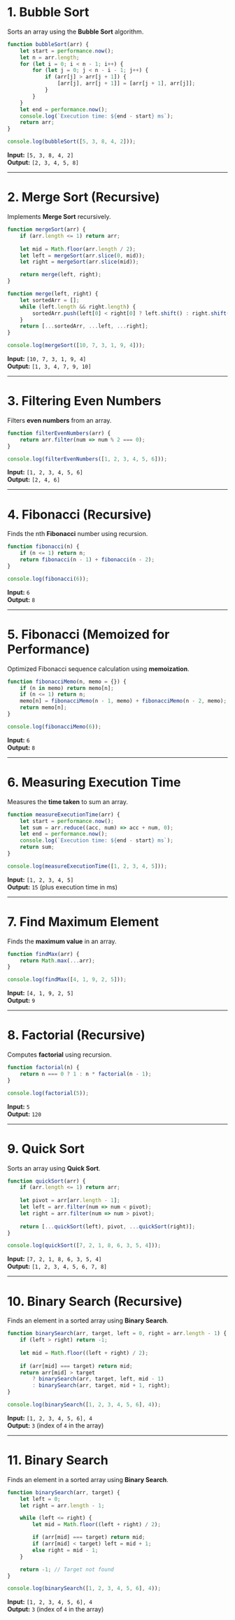 # 1. Bubble Sort  

Sorts an array using the **Bubble Sort** algorithm.

```js
function bubbleSort(arr) {
    let start = performance.now();
    let n = arr.length;
    for (let i = 0; i < n - 1; i++) {
        for (let j = 0; j < n - i - 1; j++) {
            if (arr[j] > arr[j + 1]) {
                [arr[j], arr[j + 1]] = [arr[j + 1], arr[j]];
            }
        }
    }
    let end = performance.now();
    console.log(`Execution time: ${end - start} ms`);
    return arr;
}

console.log(bubbleSort([5, 3, 8, 4, 2]));
```

**Input:** `[5, 3, 8, 4, 2]`  
**Output:** `[2, 3, 4, 5, 8]`  

---

# 2. Merge Sort (Recursive)  

Implements **Merge Sort** recursively.

```js
function mergeSort(arr) {
    if (arr.length <= 1) return arr;
    
    let mid = Math.floor(arr.length / 2);
    let left = mergeSort(arr.slice(0, mid));
    let right = mergeSort(arr.slice(mid));

    return merge(left, right);
}

function merge(left, right) {
    let sortedArr = [];
    while (left.length && right.length) {
        sortedArr.push(left[0] < right[0] ? left.shift() : right.shift());
    }
    return [...sortedArr, ...left, ...right];
}

console.log(mergeSort([10, 7, 3, 1, 9, 4]));
```

**Input:** `[10, 7, 3, 1, 9, 4]`  
**Output:** `[1, 3, 4, 7, 9, 10]`  

---

# 3. Filtering Even Numbers  

Filters **even numbers** from an array.

```js
function filterEvenNumbers(arr) {
    return arr.filter(num => num % 2 === 0);
}

console.log(filterEvenNumbers([1, 2, 3, 4, 5, 6]));
```

**Input:** `[1, 2, 3, 4, 5, 6]`  
**Output:** `[2, 4, 6]`  

---

# 4. Fibonacci (Recursive)  

Finds the nth **Fibonacci** number using recursion.

```js
function fibonacci(n) {
    if (n <= 1) return n;
    return fibonacci(n - 1) + fibonacci(n - 2);
}

console.log(fibonacci(6));
```

**Input:** `6`  
**Output:** `8`  

---

# 5. Fibonacci (Memoized for Performance)  

Optimized Fibonacci sequence calculation using **memoization**.

```js
function fibonacciMemo(n, memo = {}) {
    if (n in memo) return memo[n];
    if (n <= 1) return n;
    memo[n] = fibonacciMemo(n - 1, memo) + fibonacciMemo(n - 2, memo);
    return memo[n];
}

console.log(fibonacciMemo(6));
```

**Input:** `6`  
**Output:** `8`  

---

# 6. Measuring Execution Time  

Measures the **time taken** to sum an array.

```js
function measureExecutionTime(arr) {
    let start = performance.now();
    let sum = arr.reduce((acc, num) => acc + num, 0);
    let end = performance.now();
    console.log(`Execution time: ${end - start} ms`);
    return sum;
}

console.log(measureExecutionTime([1, 2, 3, 4, 5]));
```

**Input:** `[1, 2, 3, 4, 5]`  
**Output:** `15` (plus execution time in ms)  

---

# 7. Find Maximum Element  

Finds the **maximum value** in an array.

```js
function findMax(arr) {
    return Math.max(...arr);
}

console.log(findMax([4, 1, 9, 2, 5]));
```

**Input:** `[4, 1, 9, 2, 5]`  
**Output:** `9`  

---

# 8. Factorial (Recursive)  

Computes **factorial** using recursion.

```js
function factorial(n) {
    return n === 0 ? 1 : n * factorial(n - 1);
}

console.log(factorial(5));
```

**Input:** `5`  
**Output:** `120`  

---

# 9. Quick Sort  

Sorts an array using **Quick Sort**.

```js
function quickSort(arr) {
    if (arr.length <= 1) return arr;
    
    let pivot = arr[arr.length - 1];
    let left = arr.filter(num => num < pivot);
    let right = arr.filter(num => num > pivot);
    
    return [...quickSort(left), pivot, ...quickSort(right)];
}

console.log(quickSort([7, 2, 1, 8, 6, 3, 5, 4]));
```

**Input:** `[7, 2, 1, 8, 6, 3, 5, 4]`  
**Output:** `[1, 2, 3, 4, 5, 6, 7, 8]`  

---

# 10. Binary Search (Recursive)  

Finds an element in a sorted array using **Binary Search**.

```js
function binarySearch(arr, target, left = 0, right = arr.length - 1) {
    if (left > right) return -1;
    
    let mid = Math.floor((left + right) / 2);
    
    if (arr[mid] === target) return mid;
    return arr[mid] > target
        ? binarySearch(arr, target, left, mid - 1)
        : binarySearch(arr, target, mid + 1, right);
}

console.log(binarySearch([1, 2, 3, 4, 5, 6], 4));
```

**Input:** `[1, 2, 3, 4, 5, 6], 4`  
**Output:** `3` (index of `4` in the array)  

---

# 11. Binary Search

Finds an element in a sorted array using **Binary Search**.

```js
function binarySearch(arr, target) {
    let left = 0;
    let right = arr.length - 1;

    while (left <= right) {
        let mid = Math.floor((left + right) / 2);

        if (arr[mid] === target) return mid;
        if (arr[mid] < target) left = mid + 1;
        else right = mid - 1;
    }

    return -1; // Target not found
}

console.log(binarySearch([1, 2, 3, 4, 5, 6], 4));
```

**Input:** `[1, 2, 3, 4, 5, 6], 4`  
**Output:** `3` (index of `4` in the array)  